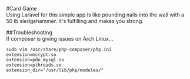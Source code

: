 #Card Game  
Using Laravel for this simple app is like pounding nails into the wall with a 50 lb sledgehammer. It's fulfilling and makes you strong.  

##Troubleshooting  
If composer is giving issues on Arch Linux...
```
sudo vim /usr/share/php-composer/php.ini
extension=mcrypt.so  
extension=pdo_mysql.so  
extension=pthreads.so  
extension_dir="/usr/lib/php/modules/"
```
